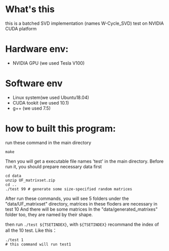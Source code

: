 # What's this
this is a batched SVD implementation (names W-Cycle_SVD) test on NVIDIA CUDA platform

# Hardware env:
- NVIDIA GPU (we used Tesla V100)

# Software env
- Linux system(we used Ubuntu18.04)
- CUDA tookit (we used 10.1)
- g++ (we used 7.5)

# how to built this program:
run these command in the main directory
```shell
make
````
Then you will get a executable file names 'test' in the main directory.
Before run it, you should prepare necessary data first
```shell
cd data
unzip UF_matrixset.zip
cd ..
./test 99 # generate some size-specified random matrices
```
After run these commands,
you will see 5 folders under the "data/UF_matrixset" directory, matrices in these floders are necessary in test 10
And there will be some matrices In the "data/generated_matrixes" folder too, they are named by their shape.
 
then run `./test ${TSETINDEX}`, with `${TSETINDEX}` recommand the index of all the 10 test.
Like this：
```
./test 1
# this command will run test1
```
